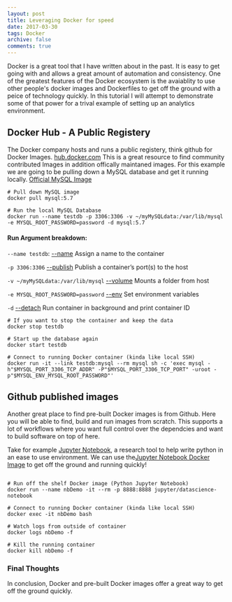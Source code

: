 ```yaml
---
layout: post
title: Leveraging Docker for speed
date: 2017-03-30
tags: Docker 
archive: false
comments: true
---
```


Docker is a great tool that I have written about in the past. It is easy to get going with and allows a great amount of automation and consistency.
One of the greatest features of the Docker ecosystem is the avaiablity to use other people's docker images and Dockerfiles to get off the ground with a peice of technology quickly.
In this tutorial I will attempt to demonstrate some of that power for a trival example of setting up an analytics environment.


## Docker Hub - A Public Registery


The Docker company hosts and runs a public registery, think github for Docker Images. [hub.docker.com](https://hub.docker.com/) This is a great resource to find community contributed Images in addition offically maintaned images. For this example we are going to be pulling down a MySQL database and get it running locally. [Official MySQL Image](https://hub.docker.com/_/mysql/)

~~~~~~~~~~~~
# Pull down MySQL image
docker pull mysql:5.7

# Run the local MySQL Database 
docker run --name testdb -p 3306:3306 -v ~/myMySQLdata:/var/lib/mysql -e MYSQL_ROOT_PASSWORD=password -d mysql:5.7

~~~~~~~~~~~~

#### Run Argument breakdown:

`--name testdb`: [--name](https://docs.docker.com/engine/reference/run/#container-identification) Assign a name to the container

`-p 3306:3306` [--publish](https://docs.docker.com/engine/reference/commandline/run/#publish-or-expose-port--p---expose) Publish a container’s port(s) to the host

`-v ~/myMySQLdata:/var/lib/mysql` [--volume](https://docs.docker.com/engine/tutorials/dockervolumes/#adding-a-data-volume) Mounts a folder from host

`-e MYSQL_ROOT_PASSWORD=password` [--env](https://docs.docker.com/engine/reference/commandline/run/#publish-or-expose-port--p---expose) Set environment variables

`-d` [--detach](https://docs.docker.com/engine/reference/commandline/run/) Run container in background and print container ID


~~~~~~~~~~~~
# If you want to stop the container and keep the data
docker stop testdb

# Start up the database again
docker start testdb

# Connect to running Docker container (kinda like local SSH)
docker run -it --link testdb:mysql --rm mysql sh -c 'exec mysql -h"$MYSQL_PORT_3306_TCP_ADDR" -P"$MYSQL_PORT_3306_TCP_PORT" -uroot -p"$MYSQL_ENV_MYSQL_ROOT_PASSWORD"'
~~~~~~~~~~~~



## Github published images

Another great place to find pre-built Docker images is from Github. Here you will be able to find, build and run images from scratch. This supports a lot of workflows where you want full control over the dependcies and want to build software on top of here.

Take for example [Jupyter Notebook](http://jupyter.org/), a research tool to help write python in an ease to use environment. We can use the[Jupyter Notebook Docker Image](https://github.com/jupyter/docker-stacks) to get off the ground and running quickly!


~~~~~~~~~~~~

# Run off the shelf Docker image (Python Jupyter Notebook)
docker run --name nbDemo -it --rm -p 8888:8888 jupyter/datascience-notebook

# Connect to running Docker container (kinda like local SSH)
docker exec -it nbDemo bash

# Watch logs from outside of container
docker logs nbDemo -f

# Kill the running container
docker kill nbDemo -f
~~~~~~~~~~~~


### Final Thoughts

In conclusion, Docker and pre-built Docker images offer a great way to get off the ground quickly.